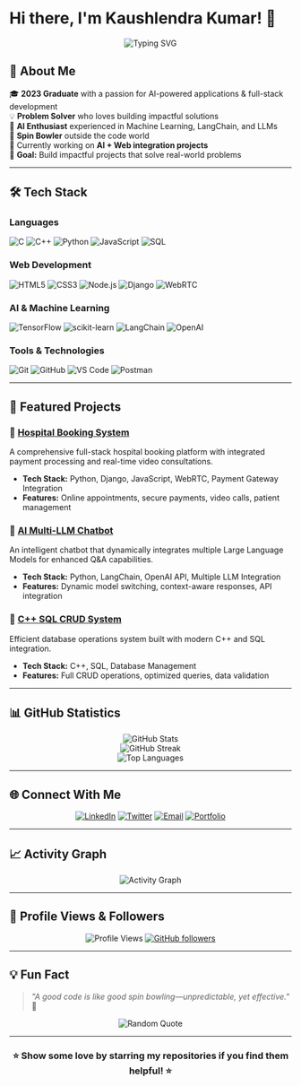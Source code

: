 # Hi there, I'm Kaushlendra Kumar! 👋

<div align="center">
  <img src="https://readme-typing-svg.herokuapp.com?font=Fira+Code&weight=500&size=28&pause=1000&color=00D9FF&center=true&vCenter=true&width=600&lines=Full+Stack+Developer;AI+%26+ML+Enthusiast;Problem+Solver;Spin+Bowler+%F0%9F%8F%8F" alt="Typing SVG" />
</div>

## 🚀 About Me

🎓 **2023 Graduate** with a passion for AI-powered applications & full-stack development  
💡 **Problem Solver** who loves building impactful solutions  
🤖 **AI Enthusiast** experienced in Machine Learning, LangChain, and LLMs  
🏏 **Spin Bowler** outside the code world  
🌱 Currently working on **AI + Web integration projects**  
🎯 **Goal:** Build impactful projects that solve real-world problems

---

## 🛠️ Tech Stack

### Languages
![C](https://img.shields.io/badge/C-00599C?style=for-the-badge&logo=c&logoColor=white)
![C++](https://img.shields.io/badge/C++-00599C?style=for-the-badge&logo=c%2B%2B&logoColor=white)
![Python](https://img.shields.io/badge/Python-3776AB?style=for-the-badge&logo=python&logoColor=white)
![JavaScript](https://img.shields.io/badge/JavaScript-F7DF1E?style=for-the-badge&logo=javascript&logoColor=black)
![SQL](https://img.shields.io/badge/SQL-336791?style=for-the-badge&logo=postgresql&logoColor=white)

### Web Development
![HTML5](https://img.shields.io/badge/HTML5-E34F26?style=for-the-badge&logo=html5&logoColor=white)
![CSS3](https://img.shields.io/badge/CSS3-1572B6?style=for-the-badge&logo=css3&logoColor=white)
![Node.js](https://img.shields.io/badge/Node.js-43853D?style=for-the-badge&logo=node.js&logoColor=white)
![Django](https://img.shields.io/badge/Django-092E20?style=for-the-badge&logo=django&logoColor=white)
![WebRTC](https://img.shields.io/badge/WebRTC-333333?style=for-the-badge&logo=webrtc&logoColor=white)

### AI & Machine Learning
![TensorFlow](https://img.shields.io/badge/TensorFlow-FF6F00?style=for-the-badge&logo=tensorflow&logoColor=white)
![scikit-learn](https://img.shields.io/badge/scikit--learn-F7931E?style=for-the-badge&logo=scikit-learn&logoColor=white)
![LangChain](https://img.shields.io/badge/LangChain-121212?style=for-the-badge&logo=chainlink&logoColor=white)
![OpenAI](https://img.shields.io/badge/OpenAI-412991?style=for-the-badge&logo=openai&logoColor=white)

### Tools & Technologies
![Git](https://img.shields.io/badge/Git-F05032?style=for-the-badge&logo=git&logoColor=white)
![GitHub](https://img.shields.io/badge/GitHub-100000?style=for-the-badge&logo=github&logoColor=white)
![VS Code](https://img.shields.io/badge/VS_Code-007ACC?style=for-the-badge&logo=visual-studio-code&logoColor=white)
![Postman](https://img.shields.io/badge/Postman-FF6C37?style=for-the-badge&logo=postman&logoColor=white)

---

## 🎯 Featured Projects

### 🏥 [Hospital Booking System](https://github.com/Kaushlendra-Kumar/hospital-booking-system)
A comprehensive full-stack hospital booking platform with integrated payment processing and real-time video consultations.
- **Tech Stack:** Python, Django, JavaScript, WebRTC, Payment Gateway Integration
- **Features:** Online appointments, secure payments, video calls, patient management

### 🤖 [AI Multi-LLM Chatbot](https://github.com/Kaushlendra-Kumar/ai-chatbot)
An intelligent chatbot that dynamically integrates multiple Large Language Models for enhanced Q&A capabilities.
- **Tech Stack:** Python, LangChain, OpenAI API, Multiple LLM Integration
- **Features:** Dynamic model switching, context-aware responses, API integration

### 💾 [C++ SQL CRUD System](https://github.com/Kaushlendra-Kumar/cpp-sql-crud)
Efficient database operations system built with modern C++ and SQL integration.
- **Tech Stack:** C++, SQL, Database Management
- **Features:** Full CRUD operations, optimized queries, data validation

---

## 📊 GitHub Statistics

<div align="center">
  <img src="https://github-readme-stats.vercel.app/api?username=Kaushlendra-Kumar&show_icons=true&theme=tokyonight&hide_border=true&count_private=true" alt="GitHub Stats" />
</div>

<div align="center">
  <img src="https://github-readme-streak-stats.herokuapp.com/?user=Kaushlendra-Kumar&theme=tokyonight&hide_border=true" alt="GitHub Streak" />
</div>

<div align="center">
  <img src="https://github-readme-stats.vercel.app/api/top-langs/?username=Kaushlendra-Kumar&layout=compact&theme=tokyonight&hide_border=true" alt="Top Languages" />
</div>

---

## 🌐 Connect With Me

<div align="center">

[![LinkedIn](https://img.shields.io/badge/LinkedIn-0077B5?style=for-the-badge&logo=linkedin&logoColor=white)](https://linkedin.com/in/your-linkedin)
[![Twitter](https://img.shields.io/badge/Twitter-1DA1F2?style=for-the-badge&logo=twitter&logoColor=white)](https://twitter.com/your-twitter)
[![Email](https://img.shields.io/badge/Email-D14836?style=for-the-badge&logo=gmail&logoColor=white)](mailto:your.email@gmail.com)
[![Portfolio](https://img.shields.io/badge/Portfolio-000000?style=for-the-badge&logo=About.me&logoColor=white)](https://your-portfolio-url.com)

</div>

---

## 📈 Activity Graph

<div align="center">
  <img src="https://github-readme-activity-graph.vercel.app/graph?username=Kaushlendra-Kumar&theme=tokyo-night&hide_border=true&area=true" alt="Activity Graph" />
</div>

---

## 🎨 Profile Views & Followers

<div align="center">
  
![Profile Views](https://komarev.com/ghpvc/?username=Kaushlendra-Kumar&color=blueviolet&style=for-the-badge)
[![GitHub followers](https://img.shields.io/github/followers/Kaushlendra-Kumar?style=for-the-badge&color=blue)](https://github.com/Kaushlendra-Kumar?tab=followers)

</div>

---

## 💡 Fun Fact

> *"A good code is like good spin bowling—unpredictable, yet effective."* 🏏

<div align="center">
  <img src="https://quotes-github-readme.vercel.app/api?type=horizontal&theme=tokyonight" alt="Random Quote" />
</div>

---

<div align="center">
  <h3>⭐ Show some love by starring my repositories if you find them helpful! ⭐</h3>
</div>
